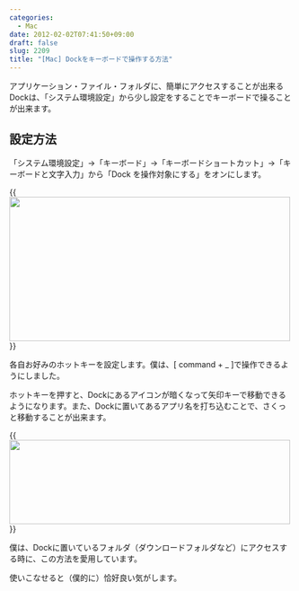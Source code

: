 ```yaml
---
categories:
  - Mac
date: 2012-02-02T07:41:50+09:00
draft: false
slug: 2209
title: "[Mac] Dockをキーボードで操作する方法"
---
```


アプリケーション・ファイル・フォルダに、簡単にアクセスすることが出来るDockは、「システム環境設定」から少し設定をすることでキーボードで操ることが出来ます。

## 設定方法

「システム環境設定」→「キーボード」→「キーボードショートカット」→「キーボードと文字入力」から「Dock を操作対象にする」をオンにします。

{{<img alt="" src="/images/2012/02/2209_1.png" width="500" height="257">}}

各自お好みのホットキーを設定します。僕は、[ command + _ ]で操作できるようにしました。

ホットキーを押すと、Dockにあるアイコンが暗くなって矢印キーで移動できるようになります。また、Dockに置いてあるアプリ名を打ち込むことで、さくっと移動することが出来ます。

{{<img alt="" src="/images/2012/02/2209_2.png" width="500" height="150">}}

僕は、Dockに置いているフォルダ（ダウンロードフォルダなど）にアクセスする時に、この方法を愛用しています。

使いこなせると（僕的に）恰好良い気がします。
